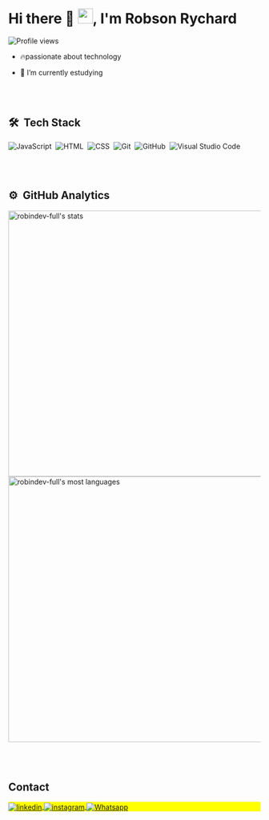 


<h1 align="left"> Hi there 👋 <img src="https://raw.githubusercontent.com/kaueMarques/kaueMarques/master/hi.gif" height="30px">, I'm Robson Rychard</h1>
<p align="left"> <img src="https://komarev.com/ghpvc/?username=robindev-full&color=blue" alt="Profile views" /> </p>

- 🔥passionate about technology

- 🔭 I’m currently  estudying


<br><br>

## 🛠 &nbsp;Tech Stack

![JavaScript](https://img.shields.io/badge/-JavaScript-05122A?style=flat&logo=javascript)&nbsp;
![HTML](https://img.shields.io/badge/-HTML-05122A?style=flat&logo=HTML5)&nbsp;
![CSS](https://img.shields.io/badge/-CSS-05122A?style=flat&logo=CSS3&logoColor=1572B6)&nbsp;
![Git](https://img.shields.io/badge/-Git-05122A?style=flat&logo=git)&nbsp;
![GitHub](https://img.shields.io/badge/-GitHub-05122A?style=flat&logo=github)&nbsp;
![Visual Studio Code](https://img.shields.io/badge/-Visual%20Studio%20Code-05122A?style=flat&logo=visual-studio-code&logoColor=007ACC)&nbsp;


<br><br>

## ⚙️ &nbsp;GitHub Analytics

<p align="left">
<img width="530em" src="https://github-readme-stats.vercel.app/api?username=robindev-full&show_icons=true&theme=vision-friendly-dark" alt="robindev-full's stats"/>
<img width="530em" src="https://github-readme-stats.vercel.app/api/top-langs/?username=robindev-full&layout=compact&theme=vision-friendly-dark" alt="robindev-full's most languages"/>
</p>

<br><br>

## Contact

<p align="left" style="background:yellow">
<a href="https://linkedin.com/in/https://www.linkedin.com/in/robson-rychard-08a784271/" target="_blank">
  <img align="center" src="https://img.shields.io/badge/-Robson Rychard-05122A?style=flat&logo=linkedin" alt="linkedin"/>
</a>
<a href="https://instagram.com/robsonch_" target="_blank">
 <img align="center" src="https://img.shields.io/badge/-Robson Rychard-05122A?style=flat&logo=instagram" alt="instagram"/>
</a>
  <a href="https://https://wa.me//+5583998662001" target="_blank">
    <img align="center" src="https://img.shields.io/badge/WhatsApp-25D366?style=flat&logo=whatsapp&logoColor=white" alt="Whatsapp"/>
  </a>
    
</p>

